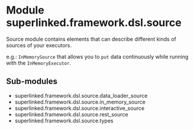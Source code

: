Module superlinked.framework.dsl.source
=======================================
Source module contains elements that can describe different kinds of sources of your executors.

e.g.: `InMemorySource` that allows you to `put` data continuously while running with the `InMemoryExecutor`.

Sub-modules
-----------
* superlinked.framework.dsl.source.data_loader_source
* superlinked.framework.dsl.source.in_memory_source
* superlinked.framework.dsl.source.interactive_source
* superlinked.framework.dsl.source.rest_source
* superlinked.framework.dsl.source.types